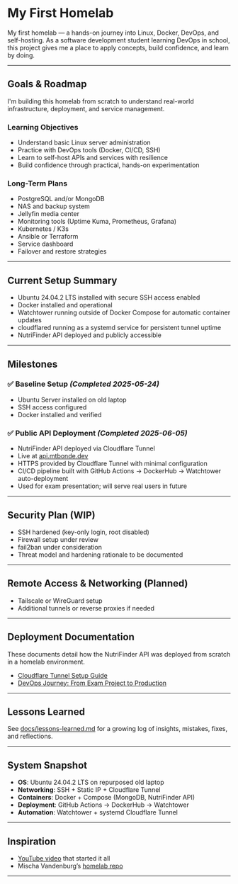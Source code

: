 # My First Homelab

My first homelab — a hands-on journey into Linux, Docker, DevOps, and self-hosting.
As a software development student learning DevOps in school, this project gives me a place to apply concepts, build confidence, and learn by doing.

---

## Goals & Roadmap

I'm building this homelab from scratch to understand real-world infrastructure, deployment, and service management.

### Learning Objectives

* Understand basic Linux server administration
* Practice with DevOps tools (Docker, CI/CD, SSH)
* Learn to self-host APIs and services with resilience
* Build confidence through practical, hands-on experimentation

### Long-Term Plans

* PostgreSQL and/or MongoDB
* NAS and backup system
* Jellyfin media center
* Monitoring tools (Uptime Kuma, Prometheus, Grafana)
* Kubernetes / K3s
* Ansible or Terraform
* Service dashboard
* Failover and restore strategies

---

## Current Setup Summary

* Ubuntu 24.04.2 LTS installed with secure SSH access enabled
* Docker installed and operational
* Watchtower running outside of Docker Compose for automatic container updates
* cloudflared running as a systemd service for persistent tunnel uptime
* NutriFinder API deployed and publicly accessible

---

## Milestones

### ✅ Baseline Setup *(Completed 2025-05-24)*

* Ubuntu Server installed on old laptop
* SSH access configured
* Docker installed and verified

### ✅ Public API Deployment *(Completed 2025-06-05)*

* NutriFinder API deployed via Cloudflare Tunnel
* Live at [api.mtbonde.dev](https://api.mtbonde.dev)
* HTTPS provided by Cloudflare Tunnel with minimal configuration
* CI/CD pipeline built with GitHub Actions → DockerHub → Watchtower auto-deployment
* Used for exam presentation; will serve real users in future

---

## Security Plan (WIP)

* SSH hardened (key-only login, root disabled)
* Firewall setup under review
* fail2ban under consideration
* Threat model and hardening rationale to be documented

---

## Remote Access & Networking (Planned)

* Tailscale or WireGuard setup
* Additional tunnels or reverse proxies if needed

---

## Deployment Documentation

These documents detail how the NutriFinder API was deployed from scratch in a homelab environment.

* [Cloudflare Tunnel Setup Guide](docs/cloudflare-tunnel.md)
* [DevOps Journey: From Exam Project to Production](docs/devops-journey.md)

---

## Lessons Learned

See [docs/lessons-learned.md](docs/lessons-learned.md) for a growing log of insights, mistakes, fixes, and reflections.

---

## System Snapshot

- **OS**: Ubuntu 24.04.2 LTS on repurposed old laptop
- **Networking**: SSH + Static IP + Cloudflare Tunnel
- **Containers**: Docker + Compose (MongoDB, NutriFinder API)
- **Deployment**: GitHub Actions → DockerHub → Watchtower
- **Automation**: Watchtower + systemd Cloudflare Tunnel

---

## Inspiration

* [YouTube video](https://www.youtube.com/watch?v=8s0DWeHuEaw) that started it all
* Mischa Vandenburg’s [homelab repo](https://github.com/mischavandenburg/homelab)

---
